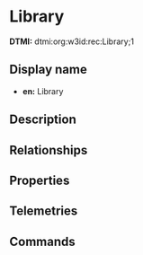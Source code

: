 # Library
**DTMI:** dtmi:org:w3id:rec:Library;1
## Display name
- **en:** Library
## Description
## Relationships
## Properties
## Telemetries
## Commands
